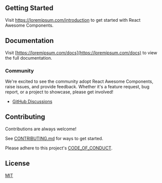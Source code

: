 ## Getting Started

Visit <a aria-label="react awesome introduction" href="https://foo.com/introduction">https://loremipsum.com/introduction</a> to get started with React Awesome Components.

## Documentation

Visit [https://loremipsum.com/docs](https://loremipsum.com/docs) to view the full documentation.

### Community

We're excited to see the community adopt React Awesome Components, raise issues, and provide feedback.
Whether it's a feature request, bug report, or a project to showcase, please get involved!

- [GitHub Discussions](https://github.com/trinhthinh388/react-awesome-components/discussions)

## Contributing

Contributions are always welcome!

See [CONTRIBUTING.md](https://github.com/trinhthinh388/react-awesome-components/blob/master/CONTRIBUTING.md) for ways to get started.

Please adhere to this project's [CODE_OF_CONDUCT](https://github.com/trinhthinh388/react-awesome-components/blob/master/CODE_OF_CONDUCT.md).

## License

[MIT](https://choosealicense.com/licenses/mit/)
